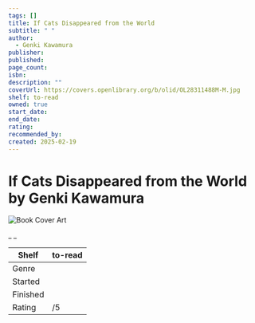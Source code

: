 ```yaml
---
tags: []
title: If Cats Disappeared from the World
subtitle: " "
author:
  - Genki Kawamura
publisher:
published:
page_count:
isbn:
description: ""
coverUrl: https://covers.openlibrary.org/b/olid/OL28311488M-M.jpg
shelf: to-read
owned: true
start_date:
end_date:
rating:
recommended_by:
created: 2025-02-19
---
```


# If Cats Disappeared from the World by Genki Kawamura

![Book Cover Art](https://covers.openlibrary.org/b/olid/OL28311488M-M.jpg)

_ _

| Shelf | to-read |
| --- | --- |
| Genre |  |
| Started |  |
| Finished |  |
| Rating | /5 |

